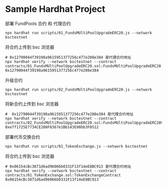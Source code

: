 # Sample Hardhat Project

部署 FundPools 合约 和 代理合约
```shell
npx hardhat run scripts/01_FundsMUltiPoolUpgradeERC20.js --network bsctestnet
```
将合约上传到 bsc 浏览器
```shell
# 0x12790044f39198a9615951377256c477e208e384 是代理合约地址
npx hardhat verify --network bsctestnet --contract contracts/01_FundsMUltiPoolUpgradeERC20.sol:FundsMUltiPoolUpgradeERC20 0x12790044f39198a9615951377256c477e208e384
```
升级合约
```shell
npx hardhat run scripts/02_FundsMUltiPoolUpgradeERC20.js --network bsctestnet
```

将新合约上传到 bsc 浏览器
```shell
#  0x12790044f39198a9615951377256c477e208e384 是代理合约地址
npx hardhat verify --network bsctestnet --contract contracts/02_FundsMUltiPoolUpgradeERC20.sol:FundsMUltiPoolUpgradeERC20V2 0xe7f1725E7734CE288F8367e1Bb143E90bb3F0512
```

部署代币交换合约
```shell
npx hardhat run scripts/01_TokenExchange.js --network bsctestnet
```
将合约上传到 bsc 浏览器
```shell
# 0x06154cBc3871d6ad96066b0331F13f14eE8BC913 是代理合约地址
npx hardhat verify --network bsctestnet --contract contracts/01_TokenExchange.sol:TokenExchangeContract 0x06154cBc3871d6ad96066b0331F13f14eE8BC913
```

